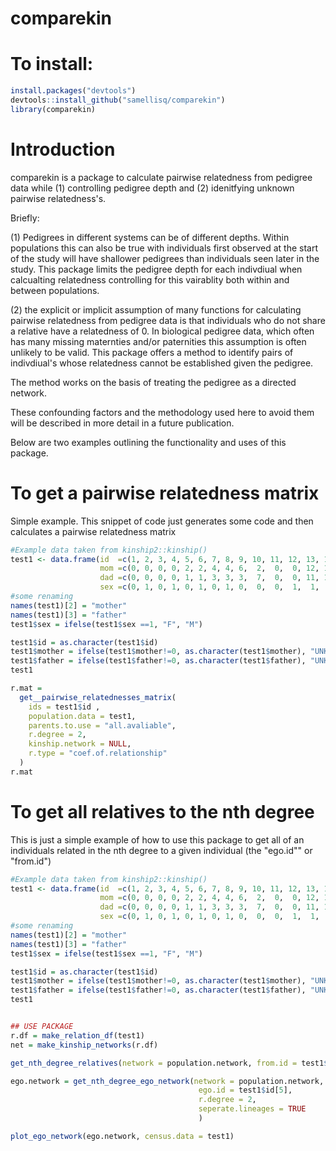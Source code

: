 # comparekin

# To install:

```r
install.packages("devtools")
devtools::install_github("samellisq/comparekin")
library(comparekin)
```
# Introduction

comparekin is a package to calculate pairwise relatedness from pedigree data
while (1) controlling pedigree depth and (2) idenitfying unknown pairwise 
relatedness's. 

Briefly: 

(1) Pedigrees in different systems can be of different depths. Within populations
 this can also be true with individuals first observed at the start of the study 
 will have shallower pedigrees than individuals seen later in the study. This
 package limits the pedigree depth for each indivdiual when calcualting relatedness
 controlling for this vairablity both within and between populations. 

(2) the explicit or implicit assumption of many functions for calculating 
pairwise relatedness from pedigree data is that individuals who do not share a
relative have a relatedness of 0. In biological pedigree data, which often has
many missing maternties and/or paternities this assumption is often unlikely to 
be valid. This package offers a method to identify pairs of indivdiual's whose 
relatedness cannot be established given the pedigree.

The method works on the basis of treating the pedigree as a directed network.

These confounding factors and the methodology used here to avoid them will be described 
in more detail in a future publication.

Below are two examples outlining the functionality and uses of this package. 


# To get a pairwise relatedness matrix

Simple example. This snippet of code just generates some code and then calculates a pairwise relatedness matrix

```r
#Example data taken from kinship2::kinship()
test1 <- data.frame(id  =c(1, 2, 3, 4, 5, 6, 7, 8, 9, 10, 11, 12, 13, 14),
                    mom =c(0, 0, 0, 0, 2, 2, 4, 4, 6,  2,  0,  0, 12, 13),
                    dad =c(0, 0, 0, 0, 1, 1, 3, 3, 3,  7,  0,  0, 11, 10),
                    sex =c(0, 1, 0, 1, 0, 1, 0, 1, 0,  0,  0,  1,  1,  1))
#some renaming
names(test1)[2] = "mother"
names(test1)[3] = "father"
test1$sex = ifelse(test1$sex ==1, "F", "M")

test1$id = as.character(test1$id)
test1$mother = ifelse(test1$mother!=0, as.character(test1$mother), "UNK")
test1$father = ifelse(test1$father!=0, as.character(test1$father), "UNK")
test1

r.mat =
  get__pairwise_relatednesses_matrix(
    ids = test1$id ,
    population.data = test1,
    parents.to.use = "all.avaliable",
    r.degree = 2,
    kinship.network = NULL,
    r.type = "coef.of.relationship"
  )
r.mat

```
# To get all relatives to the nth degree

This is just a simple example of how to use this package to get all of an individuals related
in the nth degree to a given individual (the "ego.id"" or "from.id")

```r
#Example data taken from kinship2::kinship()
test1 <- data.frame(id  =c(1, 2, 3, 4, 5, 6, 7, 8, 9, 10, 11, 12, 13, 14),
                    mom =c(0, 0, 0, 0, 2, 2, 4, 4, 6,  2,  0,  0, 12, 13),
                    dad =c(0, 0, 0, 0, 1, 1, 3, 3, 3,  7,  0,  0, 11, 10),
                    sex =c(0, 1, 0, 1, 0, 1, 0, 1, 0,  0,  0,  1,  1,  1))
#some renaming
names(test1)[2] = "mother"
names(test1)[3] = "father"
test1$sex = ifelse(test1$sex ==1, "F", "M")

test1$id = as.character(test1$id)
test1$mother = ifelse(test1$mother!=0, as.character(test1$mother), "UNK")
test1$father = ifelse(test1$father!=0, as.character(test1$father), "UNK")
test1


## USE PACKAGE
r.df = make_relation_df(test1)
net = make_kinship_networks(r.df)

get_nth_degree_relatives(network = population.network, from.id = test1$id[5], r.degree = 2)

ego.network = get_nth_degree_ego_network(network = population.network,
                                          ego.id = test1$id[5],
                                          r.degree = 2,
                                          seperate.lineages = TRUE
                                          )

plot_ego_network(ego.network, census.data = test1)

```
